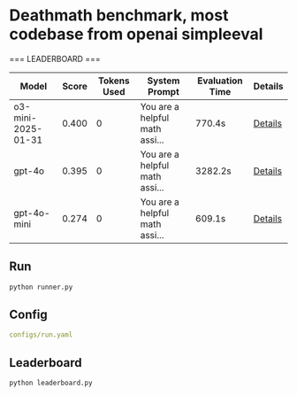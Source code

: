 # Deathmath benchmark, most codebase from openai simpleeval


=== LEADERBOARD ===

| Model | Score | Tokens Used | System Prompt | Evaluation Time | Details 
|-------|--------|-------------|---------------|----------------|----------
| o3-mini-2025-01-31 | 0.400 | 0 | You are a helpful math assi... | 770.4s | [Details](details/o3-mini-2025-01-31/details_20250408_083654.md) 
| gpt-4o | 0.395 | 0 | You are a helpful math assi... | 3282.2s | [Details](details/gpt-4o/details_20250408_074210.md) 
| gpt-4o-mini | 0.274 | 0 | You are a helpful math assi... | 609.1s | [Details](details/gpt-4o-mini/details_20250408_073159.md) 


## Run

```bash
python runner.py
```

## Config

```yaml
configs/run.yaml
```

## Leaderboard

```bash
python leaderboard.py
```
